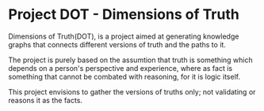# Project DOT - Dimensions of Truth


Dimensions of Truth(DOT), is a project aimed at generating knowledge graphs that connects different versions of truth and the paths to it.

The project is purely based on the assumtion that truth is something which depends on a person's perspective and experience, where as fact is something that cannot be combated with reasoning, for it is logic itself. 

This project envisions to gather the versions of truths only; not validating or reasons it as the facts.
